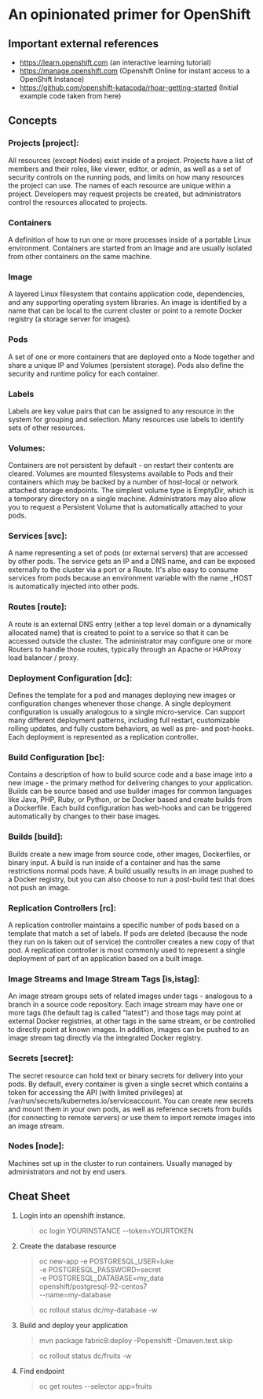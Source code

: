 # An opinionated primer for OpenShift 

## Important external references

* https://learn.openshift.com (an interactive learning tutorial)
* https://manage.openshift.com (Openshift Online for instant access to a OpenShift Instance)
* https://github.com/openshift-katacoda/rhoar-getting-started (Initial example code taken from here)

## Concepts

### Projects [project]:
All resources (except Nodes) exist inside of a project. 
Projects have a list of members and their roles, like viewer, editor, or admin, as well as a set of security controls on the running pods, and limits on how many resources the project can use. 
The names of each resource are unique within a project. Developers may request projects be created, but administrators control the resources allocated to projects.

### Containers
A definition of how to run one or more processes inside of a portable Linux environment. Containers are started from an Image and are usually isolated from other containers on the same machine.
    
### Image
A layered Linux filesystem that contains application code, dependencies, and any supporting operating system libraries. An image is identified by a name that can be local to the current cluster or point to a remote Docker registry (a storage server for images).

### Pods
A set of one or more containers that are deployed onto a Node together and share a unique IP and Volumes (persistent storage). Pods also define the security and runtime policy for each container.

### Labels
Labels are key value pairs that can be assigned to any resource in the system for grouping and selection. Many resources use labels to identify sets of other resources.

### Volumes:
Containers are not persistent by default - on restart their contents are cleared. Volumes are mounted filesystems available to Pods and their containers which may be backed by a number of host-local or network attached storage endpoints. The simplest volume type is EmptyDir, which is a temporary directory on a single machine. Administrators may also allow you to request a Persistent Volume that is automatically attached to your pods.

### Services [svc]:
A name representing a set of pods (or external servers) that are accessed by other pods. The service gets an IP and a DNS name, and can be exposed externally to the cluster via a port or a Route. It's also easy to consume services from pods because an environment variable with the name <SERVICE>_HOST is automatically injected into other pods.

### Routes [route]:
A route is an external DNS entry (either a top level domain or a dynamically allocated name) that is created to point to a service so that it can be accessed outside the cluster. The administrator may configure one or more Routers to handle those routes, typically through an Apache or HAProxy load balancer / proxy.

### Deployment Configuration [dc]:
Defines the template for a pod and manages deploying new images or configuration changes whenever those change. A single deployment configuration is usually analogous to a single micro-service. Can support
many different deployment patterns, including full restart, customizable rolling updates, and fully custom behaviors, as well as pre- and post-hooks. Each deployment is represented as a replication controller.

### Build Configuration [bc]:
Contains a description of how to build source code and a base image into a new image - the primary method for delivering changes to your application.
Builds can be source based and use builder images for common languages like Java, PHP, Ruby, or Python, or be Docker based and create builds from a Dockerfile. Each build configuration has web-hooks and can be triggered automatically by changes to their base images.

### Builds [build]:
Builds create a new image from source code, other images, Dockerfiles, or binary input. A build is run inside of a container and has the same restrictions normal pods have. A build usually results in an image pushed to a Docker registry, but you can also choose to run a post-build test that does not push an image.

### Replication Controllers [rc]:
A replication controller maintains a specific number of pods based on a template that match a set of labels. If pods are deleted (because the node they run on is taken out of service) the controller creates a new copy of that pod. A replication controller is most commonly used to represent a single deployment of part of an application based on a built image.

### Image Streams and Image Stream Tags [is,istag]:
An image stream groups sets of related images under tags - analogous to a branch in a source code repository. Each image stream may have one or more tags (the default tag is called "latest") and those tags may point at external Docker registries, at other tags in the same stream, or be controlled to directly point at known images. In addition, images can be pushed to an image stream tag directly via the integrated Docker registry.

### Secrets [secret]:
The secret resource can hold text or binary secrets for delivery into your pods. By default, every container is given a single secret which contains a token for accessing the API (with limited privileges) at /var/run/secrets/kubernetes.io/serviceaccount. You can create new secrets and mount them in your own pods, as well as reference secrets from builds (for connecting to remote servers) or use them to import remote images into an image stream.

### Nodes [node]:
Machines set up in the cluster to run containers. Usually managed by administrators and not by end users.


## Cheat Sheet

1. Login into an openshift instance.

    > oc login YOURINSTANCE --token=YOURTOKEN

1. Create the database resource

    > oc new-app -e POSTGRESQL_USER=luke \
                -e POSTGRESQL_PASSWORD=secret \
                -e POSTGRESQL_DATABASE=my_data \
                openshift/postgresql-92-centos7 \
                --name=my-database

    > oc rollout status dc/my-database -w

1. Build and deploy your application 

    > mvn package fabric8:deploy -Popenshift -Dmaven.test.skip

    > oc rollout status dc/fruits -w

1. Find endpoint

    > oc get routes --selector app=fruits
